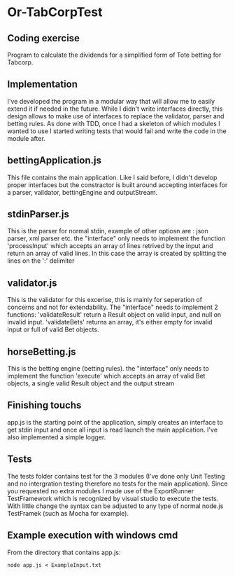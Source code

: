 ﻿# Or-TabCorpTest

Coding exercise
------------
Program to calculate the dividends for a simplified form of Tote betting for Tabcorp.

Implementation
------------
I've developed the program in a modular way that will allow me to easily extend it if needed in the future.
While I didn't write interfaces directly, this design allows to make use of interfaces to replace the validator, parser and betting rules.
As done with TDD, once I had a skeleton of which modules I wanted to use I started writing tests that would fail and write the code in the module after.

bettingApplication.js
------------
This file contains the main application.
Like I said before, I didn't develop proper interfaces but the constractor is built around accepting interfaces for a parser, validator, bettingEngine and outputStream.

stdinParser.js
------------
This is the parser for normal stdin, example of other optiosn are : json parser, xml parser etc.
the "interface" only needs to implement the function 'processInput' which accepts an array of lines retrived by the input and return an array of valid lines.
In this case the array is created by splitting the lines on the ':' delimiter

validator.js
------------
This is the validator for this excerise, this is mainly for seperation of concerns and not for extendability.
The "interface" needs to implement 2 functions:
'validateResult' return a Result object on valid input, and null on invalid input. 
'validateBets' returns an array, it's either empty for invalid input or full of valid Bet objects.

horseBetting.js
------------
This is the betting engine (betting rules).
the "interface" only needs to implement the function 'execute' which accepts an array of valid Bet objects, a single valid Result object and the output stream

Finishing touchs
------------
app.js is the starting point of the application, simply creates an interface to get stdin input and once all input is read launch the main application.
I've also implemented a simple logger.

Tests
------------
The tests folder contains test for the 3 modules (I've done only Unit Testing and no intergration testing therefore no tests for the main application).
Since you requested no extra modules I made use of the ExportRunner TestFramework which is recognized by visual studio to execute the tests.
With little change the syntax can be adjusted to any type of normal node.js TestFramek (such as Mocha for example).

Example execution with windows cmd
------------
From the directory that contains app.js:
```
node app.js < ExampleInput.txt
```